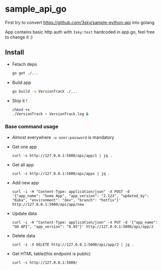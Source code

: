 # sample_api_go

First try to convert https://github.com/3sky/sample-python-api into golang

App contains basic http auth with `3sky:test` hardcoded in app.go, feel free to change it :) 

## Install

- Fetach deps

  ```bash
  go get ./...
  ```

- Build app

  ```bash
  go build -o VersionTrack ./...
  ```

- Ship it !

  ```bash
  chmod +x
  ./VersionTrack > VersionTrack.log &
  ```

### Base command usage

- Almost everywhere `-u user:password` is mandatory

- Get one app

  ```commandline
  curl -s http://127.0.0.1:5000/api/app/1 | jq .
  ```

- Get all app

  ```commandline
  curl -s http://127.0.0.1:5000/api/apps | jq .
  ```

- Add new app

  ```commandline
  curl -i -H "Content-Type: application/json" -X POST -d '{"app_name": "Some App", "app_version": "2.123", "updated_by": "Kuba", "environment": "dev", "branch": "hotfix"}' http://127.0.0.1:5000/api/app/new
  ```

- Update data
  
  ```commandline
  curl -i -H "Content-Type: application/json" -X PUT -d '{"app_name": "GO API", "app_version": "0.95"}' http://127.0.0.1:5000/api/app/2
  ```

- Delete data

  ```commandline
  curl -s -X DELETE http://127.0.0.1:5000/api/app/2 | jq .
  ```

- Get HTML table(this endpoint is public)

  ```commandline
  curl -s http://127.0.0.1:5000/
  ```

